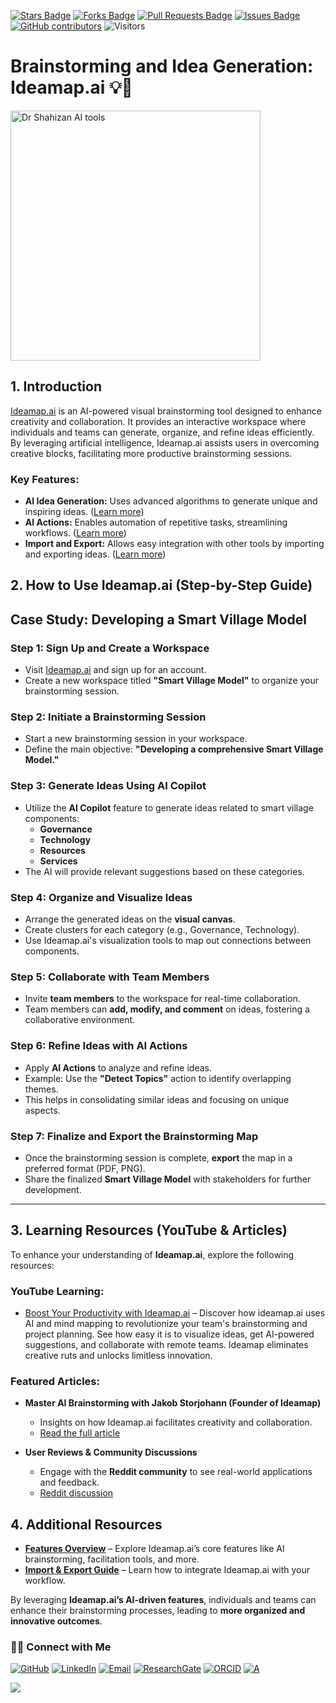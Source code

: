 <a href="https://github.com/drshahizan/short-course/stargazers"><img src="https://img.shields.io/github/stars/drshahizan/short-course" alt="Stars Badge"/></a>
<a href="https://github.com/drshahizan/short-course/network/members"><img src="https://img.shields.io/github/forks/drshahizan/short-course" alt="Forks Badge"/></a>
<a href="https://github.com/drshahizan/short-course/pulls"><img src="https://img.shields.io/github/issues-pr/drshahizan/short-course" alt="Pull Requests Badge"/></a>
<a href="https://github.com/drshahizan/short-course"><img src="https://img.shields.io/github/issues/drshahizan/short-course" alt="Issues Badge"/></a>
<a href="https://github.com/drshahizan/short-course/graphs/contributors"><img alt="GitHub contributors" src="https://img.shields.io/github/contributors/drshahizan/short-course?color=2b9348"></a>
![Visitors](https://api.visitorbadge.io/api/visitors?path=https%3A%2F%2Fgithub.com%2Fdrshahizan%2Fshort-course&labelColor=%23d9e3f0&countColor=%23697689&style=flat)

# Brainstorming and Idea Generation: Ideamap.ai 💡🧠

<a href="https://github.com/drshahizan/short-course/blob/main/workshop/25AIwriting">
 <img src="https://aitrendz.xyz/wp-content/uploads/2023/12/Screenshot-2023-12-16-at-16.53.36.png" alt="Dr Shahizan AI tools"  height="400">
</a>

## 1. Introduction

[Ideamap.ai](https://ideamap.ai) is an AI-powered visual brainstorming tool designed to enhance creativity and collaboration. It provides an interactive workspace where individuals and teams can generate, organize, and refine ideas efficiently. By leveraging artificial intelligence, Ideamap.ai assists users in overcoming creative blocks, facilitating more productive brainstorming sessions.

### Key Features:

- **AI Idea Generation:** Uses advanced algorithms to generate unique and inspiring ideas. ([Learn more](https://ideamap.ai/en-us/features/ai-idea-generation))
- **AI Actions:** Enables automation of repetitive tasks, streamlining workflows. ([Learn more](https://ideamap.ai/en-us/features/ai-actions))
- **Import and Export:** Allows easy integration with other tools by importing and exporting ideas. ([Learn more](https://ideamap.ai/en-us/features/import-and-export))


## 2. How to Use Ideamap.ai (Step-by-Step Guide)

## **Case Study: Developing a Smart Village Model**

### **Step 1: Sign Up and Create a Workspace**
- Visit [Ideamap.ai](https://ideamap.ai/) and sign up for an account.
- Create a new workspace titled **"Smart Village Model"** to organize your brainstorming session.

### **Step 2: Initiate a Brainstorming Session**
- Start a new brainstorming session in your workspace.
- Define the main objective: **"Developing a comprehensive Smart Village Model."**

### **Step 3: Generate Ideas Using AI Copilot**
- Utilize the **AI Copilot** feature to generate ideas related to smart village components:
  - **Governance**
  - **Technology**
  - **Resources**
  - **Services**
- The AI will provide relevant suggestions based on these categories.

### **Step 4: Organize and Visualize Ideas**
- Arrange the generated ideas on the **visual canvas**.
- Create clusters for each category (e.g., Governance, Technology).
- Use Ideamap.ai's visualization tools to map out connections between components.

### **Step 5: Collaborate with Team Members**
- Invite **team members** to the workspace for real-time collaboration.
- Team members can **add, modify, and comment** on ideas, fostering a collaborative environment.

### **Step 6: Refine Ideas with AI Actions**
- Apply **AI Actions** to analyze and refine ideas.
- Example: Use the **"Detect Topics"** action to identify overlapping themes.
- This helps in consolidating similar ideas and focusing on unique aspects.

### **Step 7: Finalize and Export the Brainstorming Map**
- Once the brainstorming session is complete, **export** the map in a preferred format (PDF, PNG).
- Share the finalized **Smart Village Model** with stakeholders for further development.

---

## 3. Learning Resources (YouTube & Articles)

To enhance your understanding of **Ideamap.ai**, explore the following resources:

### **YouTube Learning:**
- [Boost Your Productivity with Ideamap.ai](https://youtu.be/hKZjcmZ7pBs?si=-ZrhAFRtDcAUSSgN) – Discover how ideamap.ai uses AI and mind mapping to revolutionize your team's brainstorming and project planning. See how easy it is to visualize ideas, get AI-powered suggestions, and collaborate with remote teams. Ideamap eliminates creative ruts and unlocks limitless innovation.

### **Featured Articles:**
- **Master AI Brainstorming with Jakob Storjohann (Founder of Ideamap)**
  - Insights on how Ideamap.ai facilitates creativity and collaboration.  
  - [Read the full article](https://nesslabs.com/ideamap-featured-tool)
  
- **User Reviews & Community Discussions**
  - Engage with the **Reddit community** to see real-world applications and feedback.
  - [Reddit discussion](https://www.reddit.com/r/Creativity/comments/1igxgws/why_ideamapai_is_a_game_changer_for_organizing/)

## 4. Additional Resources

- **[Features Overview](https://ideamap.ai/en-us/features)** – Explore Ideamap.ai’s core features like AI brainstorming, facilitation tools, and more.
- **[Import & Export Guide](https://ideamap.ai/en-us/features/import-and-export)** – Learn how to integrate Ideamap.ai with your workflow.

By leveraging **Ideamap.ai’s AI-driven features**, individuals and teams can enhance their brainstorming processes, leading to **more organized and innovative outcomes**.


### 🙌🏻 Connect with Me
<p align="left">
    <a href="https://github.com/drshahizan" target="_blank"><img alt="GitHub" src="https://img.shields.io/badge/-@drshahizan-181717?style=flat-square&logo=GitHub&logoColor=white"></a>
    <a href="https://www.linkedin.com/in/drshahizan" target="_blank"><img alt="LinkedIn" src="https://img.shields.io/badge/-drshahizan-blue?style=flat-square&logo=Linkedin&logoColor=white&link=https://www.linkedin.com/in/drshahizan/"></a>
    <a href="mailto:shahizan@utm.my" target="_blank"><img alt="Email" src="https://img.shields.io/badge/-shahizan@utm.my-c14438?style=flat-square&logo=Gmail&logoColor=white&link=mailto:shahizan@utm.my.com"></a>
    <a href="https://www.researchgate.net/profile/Mohd-Othman-28" target="_blank"><img alt="ResearchGate" src="https://img.shields.io/badge/-ResearchGate-00CCBB?style=flat-square&logo=ResearchGate&logoColor=white"></a>
    <a href="https://orcid.org/0000-0003-4261-1873" target="_blank"><img alt="ORCID" src="https://img.shields.io/badge/-ORCID-A6CE39?style=flat-square&logo=ORCID&logoColor=white"></a> 
 <a href="https://visitorbadge.io/status?path=https%3A%2F%2Fgithub.com%2Fdrshahizan" target="_blank"><img alt="A" src="https://api.visitorbadge.io/api/visitors?path=https%3A%2F%2Fgithub.com%2Fdrshahizan&labelColor=%23697689&countColor=%23555555&style=plastic"></a>
 
![](https://hit.yhype.me/github/profile?user_id=81284918)
</p>



